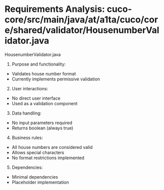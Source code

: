 # Requirements Analysis: cuco-core/src/main/java/at/a1ta/cuco/core/shared/validator/HousenumberValidator.java

HousenumberValidator.java
1. Purpose and functionality:
- Validates house number format
- Currently implements permissive validation

2. User interactions:
- No direct user interface
- Used as a validation component

3. Data handling:
- No input parameters required
- Returns boolean (always true)

4. Business rules:
- All house numbers are considered valid
- Allows special characters
- No format restrictions implemented

5. Dependencies:
- Minimal dependencies
- Placeholder implementation